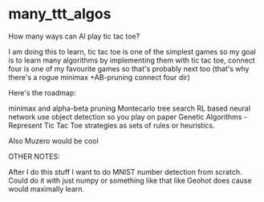 # many_ttt_algos
 How many ways can AI play tic tac toe?

I am doing this to learn, tic tac toe is one of the simplest games so my goal is to learn many algorithms by implementing them with tic tac toe, connect four is one of my favourite games so that's probably next too (that's why there's a rogue minimax +AB-pruning connect four dir)

Here's the roadmap:

minimax and alpha-beta pruning
Montecarlo tree search
RL based neural network
use object detection so you play on paper
Genetic Algorithms - Represent Tic Tac Toe strategies as sets of rules or heuristics.

Also Muzero would be cool

OTHER NOTES:

After I do this stuff I want to do MNIST number detection from scratch. Could do it with just numpy or something like that like Geohot does cause would maximally learn.
